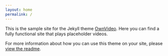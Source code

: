 ```yaml
---
layout: home
permalink: /
---
```


This is the sample site for the Jekyll theme [OwnVideo](https://github.com/MaxLaumeister/ownvideo). Here you can find a fully functional site that plays placeholder videos.

For more information about how you can use this theme on your site, please [view the readme](https://github.com/MaxLaumeister/ownvideo).
